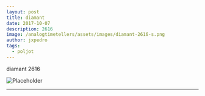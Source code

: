 ```yaml
---
layout: post
title: diamant
date: 2017-10-07
description: 2616
image: /analogtimetellers/assets/images/diamant-2616-s.png
author: jxpedro
tags: 
  - poljot
---
```

<p >diamant 2616</p>

![Placeholder](/analogtimetellers/assets/images/diamant-2616-w.png)

<p></p>

<hr/>
